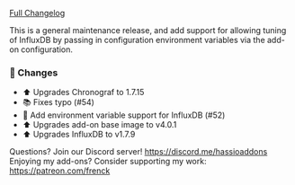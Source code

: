 [Full Changelog][changelog]

This is a general maintenance release, and add support for allowing tuning of InfluxDB by passing in configuration environment variables via the add-on configuration.

### 🔨 Changes

- :arrow_up: Upgrades Chronograf to 1.7.15
- :books: Fixes typo (#54)
- 🔨 Add environment variable support for InfluxDB (#52)
- :arrow_up: Upgrades add-on base image to v4.0.1
- :arrow_up: Upgrades InfluxDB to v1.7.9

[changelog]: https://github.com/hassio-addons/addon-influxdb/compare/v3.3.0...v3.4.0

Questions? Join our Discord server! https://discord.me/hassioaddons
Enjoying my add-ons? Consider supporting my work: https://patreon.com/frenck